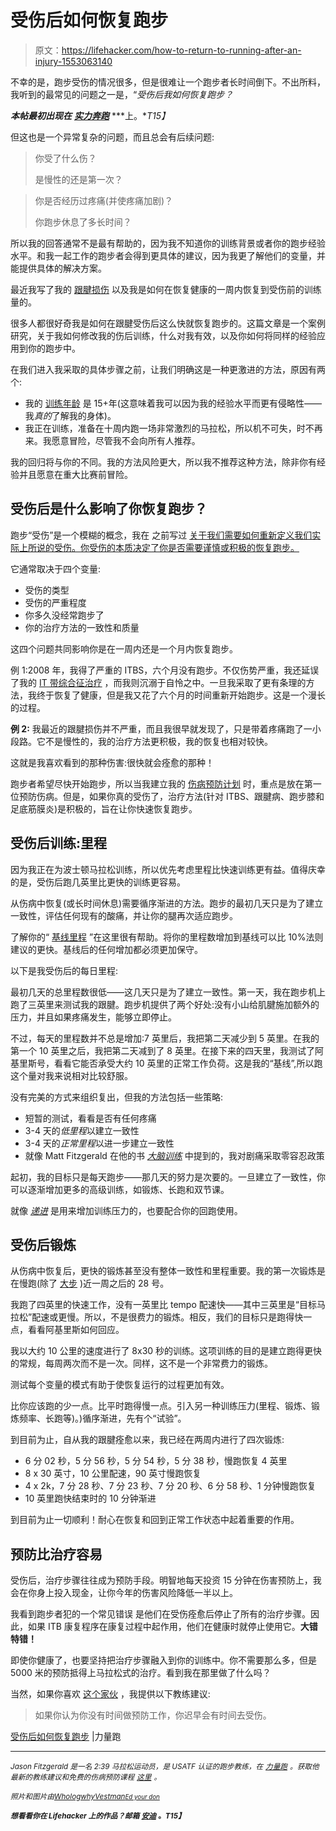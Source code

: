 # 受伤后如何恢复跑步

> 原文：<https://lifehacker.com/how-to-return-to-running-after-an-injury-1553063140>

不幸的是，跑步受伤的情况很多，但是很难让一个跑步者长时间倒下。不出所料，我听到的最常见的问题之一是，“*受伤后我如何恢复跑步？*



***本帖最初出现在*** [***实力奔跑***](http://strengthrunning.com/2014/02/return-to-running-after-injury/) ***上。**T15】*

但这也是一个异常复杂的问题，而且总会有后续问题:

> 你受了什么伤？
> 
> 是慢性的还是第一次？

> 你是否经历过疼痛(并使疼痛加剧)？
> 
> 你跑步休息了多长时间？

所以我的回答通常不是最有帮助的，因为我不知道你的训练背景或者你的跑步经验水平。和我一起工作的跑步者会得到更具体的建议，因为我更了解他们的变量，并能提供具体的解决方案。

最近我写了我的 [跟腱损伤](http://strengthrunning.com/2014/02/achilles-injury/) 以及我是如何在恢复健康的一周内恢复到受伤前的训练量的。

很多人都很好奇我是如何在跟腱受伤后这么快就恢复跑步的。这篇文章是一个案例研究，关于我如何修改我的伤后训练，什么对我有效，以及你如何将同样的经验应用到你的跑步中。

在我们进入我采取的具体步骤之前，让我们明确这是一种更激进的方法，原因有两个:

*   我的 [训练年龄](http://strengthrunning.com/2014/01/training-age/) 是 15+年(这意味着我可以因为我的经验水平而更有侵略性——我*真的*了解我的身体)。
*   我正在训练，准备在十周内跑一场非常激烈的马拉松，所以机不可失，时不再来。我愿意冒险，尽管我不会向所有人推荐。

我的回归将与你的不同。我的方法风险更大，所以我不推荐这种方法，除非你有经验并且愿意在重大比赛前冒险。

## 受伤后是什么影响了你恢复跑步？

跑步“受伤”是一个模糊的概念，我在 之前写过 [关于我们需要如何重新定义我们实际上所说的受伤。你受伤的本质决定了你是否需要谨慎或积极的恢复跑步。](http://strengthrunning.com/2013/06/how-to-run-when-you-just-dont-want-to/)

它通常取决于四个变量:

*   受伤的类型
*   受伤的严重程度
*   你多久没经常跑步了
*   你的治疗方法的一致性和质量

这四个问题共同影响你是在一周内还是一个月内恢复跑步。

例 1:2008 年，我得了严重的 ITBS，六个月没有跑步。不仅伤势严重，我还延误了我的 [IT 带综合征治疗](http://strengthrunning.com/2014/01/it-band-syndrome-treatment/) ，而我则沉溺于自怜之中。一旦我采取了更有条理的方法，我终于恢复了健康，但是我又花了六个月的时间重新开始跑步。这是一个漫长的过程。

**例 2:** 我最近的跟腱损伤并不严重，而且我很早就发现了，只是带着疼痛跑了一小段路。它不是慢性的，我的治疗方法更积极，我的恢复也相对较快。

这就是我喜欢看到的那种伤害:很快就会痊愈的那种！

跑步者希望尽快开始跑步，所以当我建立我的 [伤病预防计划](http://strengthrunning.com/injury-prevention-for-runners/) 时，重点是放在第一位预防伤病。但是，如果你真的受伤了，治疗方法(针对 ITBS、跟腱病、跑步膝和足底筋膜炎)是积极的，旨在让你快速恢复跑步。

## 受伤后训练:里程

因为我正在为波士顿马拉松训练，所以优先考虑里程比快速训练更有益。值得庆幸的是，受伤后跑几英里比更快的训练更容易。

从伤病中恢复(或长时间休息)需要循序渐进的方法。跑步的最初几天只是为了建立一致性，评估任何现有的酸痛，并让你的腿再次适应跑步。

了解你的“ [基线里程](http://strengthrunning.com/2013/02/the-goldilocks-principle/) ”在这里很有帮助。将你的里程数增加到基线可以比 10%法则建议的更快。基线后的任何增加都必须更加保守。

以下是我受伤后的每日里程:

最初几天的总里程数很低——这几天只是为了建立一致性。第一天，我在跑步机上跑了三英里来测试我的跟腱。跑步机提供了两个好处:没有小山给肌腱施加额外的压力，并且如果疼痛发生，能够立即停止。

不过，每天的里程数并不总是增加:7 英里后，我把第二天减少到 5 英里。在我的第一个 10 英里之后，我把第二天减到了 8 英里。在接下来的四天里，我测试了阿基里斯号，看看它能否承受大约 10 英里的正常工作负荷。这是我的“基线”,所以跑这个量对我来说相对比较舒服。

没有完美的方式来组织复出，但我的方法包括一些策略:

*   短暂的测试，看看是否有任何疼痛
*   3-4 天的*低里程*以建立一致性
*   3-4 天的*正常里程*以进一步建立一致性
*   就像 Matt Fitzgerald 在他的书 [*大脑训练*](http://amzn.to/1eOwbug) 中提到的，我对剧痛采取零容忍政策

起初，我的目标只是每天跑步——那几天的努力是次要的。一旦建立了一致性，你可以逐渐增加更多的高级训练，如锻炼、长跑和双节课。

就像 [*递进*](http://strengthrunning.com/2012/02/the-principle-of-progression-how-to-consistently-get-faster/) 是用来增加训练压力的，也要配合你的回跑使用。

## 受伤后锻炼

从伤病中恢复后，更快的锻炼甚至没有整体一致性和里程重要。我的第一次锻炼是在慢跑(除了 [大步](http://strengthrunning.com/2012/10/what-are-strides/) )近一周之后的 28 号。

我跑了四英里的快速工作，没有一英里比 tempo 配速快——其中三英里是“目标马拉松”配速或更慢。所以，不是很费力的锻炼。相反，我们的目标只是跑得快一点，看看阿基里斯如何回应。

我以大约 10 公里的速度进行了 8x30 秒的训练。这项训练的目的是建立跑得更快的常规，每周两次而不是一次。同样，这不是一个非常费力的锻炼。

测试每个变量的模式有助于使恢复运行的过程更加有效。

比你应该跑的少一点。比平时跑得慢一点。引入另一种训练压力(里程、锻炼、锻炼频率、长跑等)。)循序渐进，先有个“试验”。

到目前为止，自从我的跟腱痊愈以来，我已经在两周内进行了四次锻炼:

*   6 分 02 秒，5 分 56 秒，5 分 54 秒，5 分 38 秒，慢跑恢复 4 英里
*   8 x 30 英寸，10 公里配速，90 英寸慢跑恢复
*   4 x 2k，7 分 28 秒、7 分 23 秒、7 分 20 秒、6 分 58 秒、1 分钟慢跑恢复
*   10 英里跑快结束时的 10 分钟渐进

到目前为止一切顺利！耐心在恢复和回到正常工作状态中起着重要的作用。

## 预防比治疗容易

受伤后，治疗步骤往往成为预防手段。明智地每天投资 15 分钟在伤害预防上，我会在你身上投入现金，让你今年的伤害风险降低一半以上。

我看到跑步者犯的一个常见错误 是他们在受伤痊愈后停止了所有的治疗步骤。因此，如果 ITB 康复程序在康复过程中起作用，他们在健康时就停止使用它。**大错特错！**

即使你健康了，也要坚持把治疗步骤融入到你的训练中。你不需要那么多，但是 5000 米的预防抵得上马拉松式的治疗。看到我在那里做了什么吗？

当然，如果你喜欢 [这个家伙](http://strengthrunning.com/2013/12/injury-prevention-second-nature/) ，我提供以下教练建议:

> 如果你认为你没有时间做预防工作，你迟早会有时间去受伤。

[受伤后如何恢复跑步](http://strengthrunning.com/2014/02/return-to-running-after-injury/) |力量跑

* * *

<small>*Jason Fitzgerald 是一名 2:39 马拉松运动员，是 USATF 认证的跑步教练，在*</small> [<small>*力量跑*</small>](http://strengthrunning.com/) <small>*。获取他最新的教练建议和免费的伤病预防课程*</small> [<small>*这里*</small>](http://strengthrunning.com/injury-prevention-ecourse/) <small>*。*</small>

<small>*照片和图片由*</small>[<small>*Whologwhy*</small>](http://www.flickr.com/photos/hulagway/6804920013/)<small></small>*[<small>*Vestman*</small>](http://www.flickr.com/photos/vestman/3210770788/)<small>*[<small>*Ed your don*</small>](http://www.flickr.com/photos/yourdon/2819551282/)<small></small>*</small>*

***<small>*想看看你在 Lifehacker 上的作品？邮箱*</small> [<small>*安迪*</small>](mailto:andy@lifehacker.com) <small>*。*T15】</small>***
